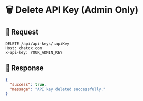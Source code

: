 # 🗑 Delete API Key (Admin Only)

## 🔹 Request
```http
DELETE /api/api-keys/:apiKey
Host: chatcx.com
x-api-key: YOUR_ADMIN_KEY
```

## 🔹 Response
```json
{
  "success": true,
  "message": "API key deleted successfully."
}
```
